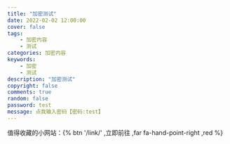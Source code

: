 ```yaml
---
title: "加密测试"
date: 2022-02-02 12:00:00
cover: false
tags: 
	- 加密内容
	- 测试
categories: 加密内容
keywords: 
	- 加密
	- 测试
description: "加密测试"
copyright: false
comments: true
random: false
password: test
message: 点我输入密码【密码:test】
---
```


值得收藏的小网站：{% btn '/link/' ,立即前往 ,far fa-hand-point-right ,red %}



